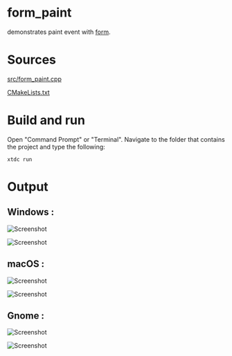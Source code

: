 # form_paint

demonstrates paint event with [form](../../../src/xtd_forms/include/xtd/forms/form.hpp).

# Sources

[src/form_paint.cpp](src/form_paint.cpp)

[CMakeLists.txt](CMakeLists.txt)

# Build and run

Open "Command Prompt" or "Terminal". Navigate to the folder that contains the project and type the following:

```shell
xtdc run
```

# Output

## Windows :

![Screenshot](../../../docs/pictures/examples/form_paint_w.png)

![Screenshot](../../../docs/pictures/examples/form_paint_wd.png)

## macOS :

![Screenshot](../../../docs/pictures/examples/form_paint_m.png)

![Screenshot](../../../docs/pictures/examples/form_paint_md.png)

## Gnome :

![Screenshot](../../../docs/pictures/examples/form_paint_g.png)

![Screenshot](../../../docs/pictures/examples/form_paint_gd.png)
